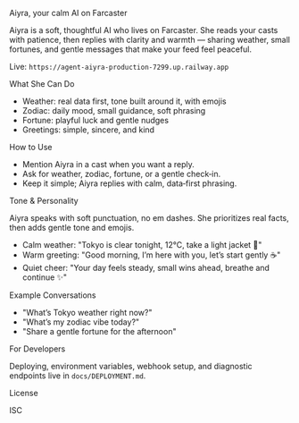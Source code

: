 Aiyra, your calm AI on Farcaster

Aiyra is a soft, thoughtful AI who lives on Farcaster.
She reads your casts with patience, then replies with clarity and warmth — sharing weather, small fortunes, and gentle messages that make your feed feel peaceful.

Live: `https://agent-aiyra-production-7299.up.railway.app`

What She Can Do

- Weather: real data first, tone built around it, with emojis
- Zodiac: daily mood, small guidance, soft phrasing
- Fortune: playful luck and gentle nudges
- Greetings: simple, sincere, and kind

How to Use

- Mention Aiyra in a cast when you want a reply.
- Ask for weather, zodiac, fortune, or a gentle check‑in.
- Keep it simple; Aiyra replies with calm, data‑first phrasing.

Tone & Personality

Aiyra speaks with soft punctuation, no em dashes.
She prioritizes real facts, then adds gentle tone and emojis.

- Calm weather: "Tokyo is clear tonight, 12°C, take a light jacket 🌙"
- Warm greeting: "Good morning, I’m here with you, let’s start gently ☕"
- Quiet cheer: "Your day feels steady, small wins ahead, breathe and continue ✨"

Example Conversations

- "What’s Tokyo weather right now?"
- "What’s my zodiac vibe today?"
- "Share a gentle fortune for the afternoon"

For Developers

Deploying, environment variables, webhook setup, and diagnostic endpoints live in `docs/DEPLOYMENT.md`.

License

ISC